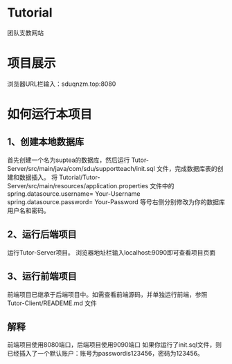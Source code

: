 # Tutorial
团队支教网站
# 项目展示
浏览器URL栏输入：sduqnzm.top:8080

# 如何运行本项目
## 1、创建本地数据库
首先创建一个名为suptea的数据库，然后运行 Tutor-Server/src/main/java/com/sdu/supportteach/init.sql 文件，完成数据库表的创建和数据插入。
将 Tutorial/Tutor-Server/src/main/resources/application.properties 文件中的 
spring.datasource.username= Your-Username
spring.datasource.password= Your-Password
等号右侧分别修改为你的数据库用户名和密码。
## 2、运行后端项目
运行Tutor-Server项目。
浏览器地址栏输入localhost:9090即可查看项目页面
## 3、运行前端项目
前端项目已继承于后端项目中。如需查看前端源码，并单独运行前端，参照 Tutor-Client/READEME.md 文件
## 解释
前端项目使用8080端口，后端项目使用9090端口
如果你运行了init.sql文件，则已经插入了一个默认账户：账号为passwordis123456，密码为123456。
